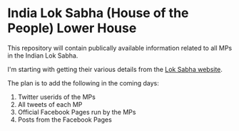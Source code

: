# India Lok Sabha (House of the People) Lower House
This repository will contain publically available information related to all MPs in the Indian Lok Sabha.

I'm starting with getting their various details from the [Lok Sabha website](http://loksabhaph.nic.in/).

The plan is to add the following in the coming days:
1. Twitter userids of the MPs
2. All tweets of each MP
3. Official Facebook Pages run by the MPs
4. Posts from the Facebook Pages
